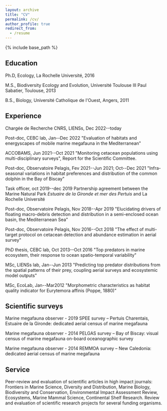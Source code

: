 ```yaml
---
layout: archive
title: "CV"
permalink: /cv/
author_profile: true
redirect_from:
  - /resume
---
```


{% include base_path %}

Education
-----
Ph.D, Ecology, La Rochelle Université, 2016

M.S., Biodiversity Ecology and Evolution, Université Toulouse III Paul Sabatier, Toulouse, 2013

B.S., Biology, Université Catholique de l'Ouest, Angers, 2011

Experience
-----
Chargée de Recherche CNRS, LIENSs, Dec 2022--today

Post-doc, CEBC lab, Jan--Dec 2022
"Evaluation of habitats and energyscapes of mobile marine megafauna in the Mediterranean"

ACCOBAMS, Jun 2021--Oct 2021
"Monitoring cetacean populations using multi-disciplinary surveys", Report for the Scientific Committee.

Post-doc, Observatoire Pelagis, Fev 2021--Jun 2021; Oct--Dec 2021 
"Infra-seasonal variations in habitat preferences and distribution of the common dolphin in the Bay of Biscay"

Task officer, oct 2019--dec 2019
Partnership agreement between the Marine Natural Park *Estuaire de la Gironde et mer des Pertuis* and La Rochelle Université

Post-doc, Observatoire Pelagis, Nov 2018--Apr 2019
"Elucidating drivers of floating macro-debris detection and distribution in a semi-enclosed ocean basin, the Mediterranean Sea"

Post-doc, Observatoire Pelagis, Nov 2016--Oct 2018
"The effect of multi-target protocol on  cetacean detection and abundance estimation in aerial survey"

PhD thesis, CEBC lab, Oct 2013--Oct 2016 
"Top predators in marine ecosystem, their response to ocean spatio-temporal variability"

MSc, LIENSs lab, Jan--Jun 2013 
"Predicting top predator distributions from the spatial patterns of their prey, coupling aerial surveys and ecosystemic model outputs"

MSc, EcoLab, Jan--Mar2012 
"Morphometric characteristics as habitat quality indicator for Eurytemora affinis (Poppe, 1880)"

Scientific surveys
-----
Marine megafauna observer - 2019
SPEE survey – Pertuis Charentais, Estuaire de la Gironde: dedicated aerial census of marine megafauna

Marine megafauna observer - 2014 
PELGAS survey – Bay of Biscay: visual census of marine megafauna on-board oceanographic survey

Marine megafauna observer - 2014 
REMMOA survey – New Caledonia: dedicated aerial census of marine megafauna
  
Service
-----
Peer-review and evaluation of scientific articles in high impact journals: Frontiers in Marine Science, Diversity and Distribution, Marine Biology, Biodiversity and Conservation, Environmental Impact Assessment Review, Ecosystems, Marine Mammal Science, Continental Shelf Research. 
Review and evaluation of scientific research projects for several funding organisms. 
